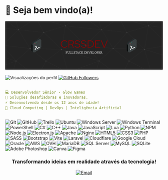 ﻿# 👋 Seja bem vindo(a)!
![GitHub Banner](./images/banner.png)
<p align="left"> 
  <img src="https://komarev.com/ghpvc/?username=crssdev&label=Profile%20views&color=blue&style=flat" alt="Visualizações do perfil" />  
  <a href="https://github.com/crssdev?tab=followers">
    <img src="https://img.shields.io/github/followers/crssdev?label=Followers&style=social" alt="GitHub Followers" />
  </a>
</p>

## 
```yaml
💻 Desenvolvedor Sênior - Glow Games  
🎯 Soluções desafiadoras e inovadoras.  
⚡ Desenvolvendo desde os 12 anos de idade!
🌱 Cloud Computing | DevOps | Inteligência Artificial 
```
##
<div>
  <img src="https://img.shields.io/badge/Git-F05032?style=flat&logo=git&logoColor=white" alt="Git"/>
  <img src="https://img.shields.io/badge/GitHub-181717?style=flat&logo=github&logoColor=white" alt="GitHub"/>
  <img src="https://img.shields.io/badge/Trello-0052CC?style=flat&logo=trello&logoColor=white" alt="Trello"/>
  <img src="https://img.shields.io/badge/Ubuntu-E95420?style=flat&logo=ubuntu&logoColor=white" alt="Ubuntu"/>
  <img src="https://img.shields.io/badge/Windows%20Server-0078D6?style=flat&logo=windows&logoColor=white" alt="Windows Server"/>
  <img src="https://img.shields.io/badge/Windows%20Terminal-4D4D4D?style=flat&logo=windows-terminal&logoColor=white" alt="Windows Terminal"/>
  <img src="https://img.shields.io/badge/PowerShell-5391FE?style=flat&logo=powershell&logoColor=white" alt="PowerShell"/>
  <img src="https://img.shields.io/badge/C%23-239120?style=flat&logo=c-sharp&logoColor=white" alt="C#"/>
  <img src="https://img.shields.io/badge/C++-00599C?style=flat&logo=c%2B%2B&logoColor=white" alt="C++"/>
  <img src="https://img.shields.io/badge/Java-007396?style=flat&logo=java&logoColor=white" alt="Java"/>
  <img src="https://img.shields.io/badge/JavaScript-F7DF1E?style=flat&logo=javascript&logoColor=black" alt="JavaScript"/>
  <img src="https://img.shields.io/badge/Lua-2C2D72?style=flat&logo=lua&logoColor=white" alt="Lua"/>
  <img src="https://img.shields.io/badge/Python-3776AB?style=flat&logo=python&logoColor=white" alt="Python"/>
  <img src="https://img.shields.io/badge/NPM-CB3837?style=flat&logo=npm&logoColor=white" alt="NPM"/>
  <img src="https://img.shields.io/badge/Node.js-339933?style=flat&logo=nodedotjs&logoColor=white" alt="Node.js"/>
  <img src="https://img.shields.io/badge/Electron-47848F?style=flat&logo=electron&logoColor=white" alt="Electron.js"/>
  <img src="https://img.shields.io/badge/Apache-D22128?style=flat&logo=apache&logoColor=white" alt="Apache"/>
  <img src="https://img.shields.io/badge/Nginx-009639?style=flat&logo=nginx&logoColor=white" alt="Nginx"/>
  <img src="https://img.shields.io/badge/HTML5-E34F26?style=flat&logo=html5&logoColor=white" alt="HTML5"/>
  <img src="https://img.shields.io/badge/CSS3-1572B6?style=flat&logo=css3&logoColor=white" alt="CSS3"/>
  <img src="https://img.shields.io/badge/PHP-777BB4?style=flat&logo=php&logoColor=white" alt="PHP"/>
  <img src="https://img.shields.io/badge/SASS-CC6699?style=flat&logo=sass&logoColor=white" alt="SASS"/>
  <img src="https://img.shields.io/badge/Bootstrap-7952B3?style=flat&logo=bootstrap&logoColor=white" alt="Bootstrap"/>
  <img src="https://img.shields.io/badge/Vite-646CFF?style=flat&logo=vite&logoColor=white" alt="Vite"/>
  <img src="https://img.shields.io/badge/Laravel-FF2D20?style=flat&logo=laravel&logoColor=white" alt="Laravel"/>
  <img src="https://img.shields.io/badge/Cloudflare-F38020?style=flat&logo=cloudflare&logoColor=white" alt="Cloudflare"/>
  <img src="https://img.shields.io/badge/Google%20Cloud-4285F4?style=flat&logo=google-cloud&logoColor=white" alt="Google Cloud"/>
  <img src="https://img.shields.io/badge/Oracle-F80000?style=flat&logo=oracle&logoColor=white" alt="Oracle"/>
  <img src="https://img.shields.io/badge/AWS-FF9900?style=flat&logo=amazon-aws&logoColor=white" alt="AWS"/>
  <img src="https://img.shields.io/badge/OVH-123F6D?style=flat&logo=ovh&logoColor=white" alt="OVH"/>
  <img src="https://img.shields.io/badge/MariaDB-003545?style=flat&logo=mariadb&logoColor=white" alt="MariaDB"/>
  <img src="https://img.shields.io/badge/SQL%20Server-CC2927?style=flat&logo=microsoft-sql-server&logoColor=white" alt="SQL Server"/>
  <img src="https://img.shields.io/badge/MySQL-4479A1?style=flat&logo=mysql&logoColor=white" alt="MySQL"/>
  <img src="https://img.shields.io/badge/SQLite-003B57?style=flat&logo=sqlite&logoColor=white" alt="SQLite"/>
  <img src="https://img.shields.io/badge/Adobe%20Photoshop-31A8FF?style=flat&logo=adobe-photoshop&logoColor=white" alt="Adobe Photoshop"/>
  <img src="https://img.shields.io/badge/Canva-00C4CC?style=flat&logo=canva&logoColor=white" alt="Canva"/>
  <img src="https://img.shields.io/badge/Figma-F24E1E?style=flat&logo=figma&logoColor=white" alt="Figma"/>
</div>

</div>
<div align="center">
  <h3>Transformando ideias em realidade através da tecnologia!</h3>
  <a href="mailto:christoferbahr.97@gmail.com">
    <img src="https://img.shields.io/badge/Email-D14836?style=flat&logo=gmail&logoColor=white" alt="Email"/>
  </a>
</div>

